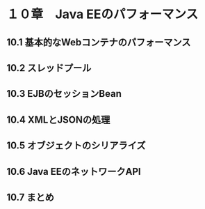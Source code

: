 # １０章　Java EEのパフォーマンス

## 10.1 基本的なWebコンテナのパフォーマンス


## 10.2 スレッドプール


## 10.3 EJBのセッションBean


## 10.4 XMLとJSONの処理


## 10.5 オブジェクトのシリアライズ


## 10.6 Java EEのネットワークAPI


## 10.7 まとめ

